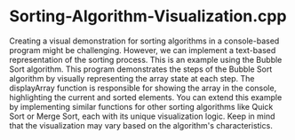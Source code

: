 # Sorting-Algorithm-Visualization.cpp
Creating a visual demonstration for sorting algorithms in a console-based program might be challenging. However, we can implement a text-based representation of the sorting process. This is an example using the Bubble Sort algorithm.
This program demonstrates the steps of the Bubble Sort algorithm by visually representing the array state at each step. The displayArray function is responsible for showing the array in the console, highlighting the current and sorted elements.
You can extend this example by implementing similar functions for other sorting algorithms like Quick Sort or Merge Sort, each with its unique visualization logic. Keep in mind that the visualization may vary based on the algorithm's characteristics.
